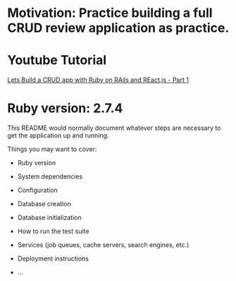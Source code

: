 # Motivation: Practice building a full CRUD review application as practice.
# Youtube Tutorial
[Lets Build a CRUD app with Ruby on RAils and REact.js - Part 1](https://youtu.be/oyjzi837wME)



# Ruby version: 2.7.4



This README would normally document whatever steps are necessary to get the
application up and running.

Things you may want to cover:

* Ruby version

* System dependencies

* Configuration

* Database creation

* Database initialization

* How to run the test suite

* Services (job queues, cache servers, search engines, etc.)

* Deployment instructions

* ...

